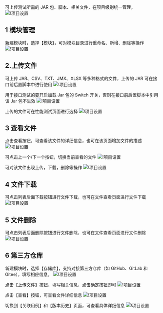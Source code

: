 可上传测试所需的 JAR 包、脚本、相关文件，在项目级别统一管理。
![!项目设置](../../img/project_management/上传jar包.png)

## 1 模块管理
新建模块时，选择【模块】，可对模块目录进行重命名、新增、删除等操作
![!项目设置](../../img/project_management/模块.png)

## 2.上传文件
可上传 JAR、CSV、TXT、JMX、XLSX 等多种格式的文件，上传的 JAR 可在接口前后置脚本中进行使用
![!项目设置](../../img/project_management/文件上传.png)

用于接口测试的要开启加载 Jar 包的 Switch 开关，否则在接口前后置脚本中引用该 Jar 包不生效
![!项目设置](../../img/project_management/开启开关.png)

上传的文件可在性能测试页面进行选择
![!项目设置](../../img/project_management/性能测试加载的文件.png)

## 3 查看文件
点击查看按钮，可查看该文件的详细信息，也可在该页面增加文件的描述
![!项目设置](../../img/project_management/文件查看.png)

可点击上一个/下一个按钮，切换当前查看的文件
![!项目设置](../../img/project_management/切换文件.png)

可对该文件出现上传，下载，删除等操作
![!项目设置](../../img/project_management/文件重新上传.png)

## 4 文件下载
可点击列表后面下载按钮进行文件下载，也可在文件查看页面进行文件下载
![!项目设置](../../img/project_management/下载文件.png)

## 5 文件删除
可点击列表后面删除按钮进行文件删除，也可在文件查看页面进行文件删除
![!项目设置](../../img/project_management/文件删除.png)

## 6 第三方仓库
新建模块时，选择【存储库】，支持对接第三方仓库（如 GitHub、GitLab 和 Gitee），填写相应信息。
![!项目设置](../../img/project_management/第三方仓库.png)

点击【上传文件】按钮，填写相关信息，点击确定按钮即可
![!项目设置](../../img/project_management/第三方仓库上传.png)

点击【查看】按钮，可查看文件详细信息
![!项目设置](../../img/project_management/第三方仓库文件.png)

切换到【关联用例】和【版本历史】页面，可查看具体详细信息
![!项目设置](../../img/project_management/第三方仓库其他.png)